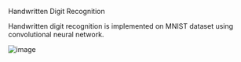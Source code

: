 Handwritten Digit Recognition

Handwritten digit recognition is implemented on MNIST dataset using convolutional neural network.

![image](https://user-images.githubusercontent.com/25793193/203107860-d3171a1a-e27d-4ae1-83f8-207419361ebd.png)

